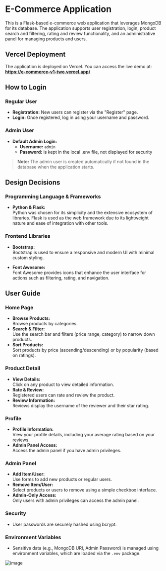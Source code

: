 # E-Commerce Application

This is a Flask-based e-commerce web application that leverages MongoDB for its database. The application supports user registration, login, product search and filtering, rating and review functionality, and an administrative panel for managing products and users.

## Vercel Deployment

The application is deployed on Vercel. You can access the live demo at:  
**https://e-commerce-v1-two.vercel.app/**

## How to Login

### Regular User

- **Registration:** New users can register via the "Register" page.
- **Login:** Once registered, log in using your username and password.

### Admin User

- **Default Admin Login:**
  - **Username:** `admin`
  - **Password:** is kept in the local .env file, not displayed for security

> **Note:** The admin user is created automatically if not found in the database when the application starts.

## Design Decisions

### Programming Language & Frameworks

- **Python & Flask:**  
  Python was chosen for its simplicity and the extensive ecosystem of libraries. Flask is used as the web framework due to its lightweight nature and ease of integration with other tools.

### Frontend Libraries

- **Bootstrap:**  
  Bootstrap is used to ensure a responsive and modern UI with minimal custom styling.

- **Font Awesome:**  
  Font Awesome provides icons that enhance the user interface for actions such as filtering, rating, and navigation.

## User Guide

### Home Page

- **Browse Products:**  
  Browse products by categories.
- **Search & Filter:**  
  Use the search bar and filters (price range, category) to narrow down products.
- **Sort Products:**  
  Sort products by price (ascending/descending) or by popularity (based on ratings).

### Product Detail

- **View Details:**  
  Click on any product to view detailed information.
- **Rate & Review:**  
  Registered users can rate and review the product.
- **Review Information:**  
  Reviews display the username of the reviewer and their star rating.

### Profile

- **Profile Information:**  
  View your profile details, including your average rating based on your reviews.
- **Admin Panel Access:**  
  Access the admin panel if you have admin privileges.

### Admin Panel

- **Add Item/User:**  
  Use forms to add new products or regular users.
- **Remove Item/User:**  
  Select products or users to remove using a simple checkbox interface.
- **Admin-Only Access:**  
  Only users with admin privileges can access the admin panel.

### Security

- User passwords are securely hashed using bcrypt.

### Environment Variables

- Sensitive data (e.g., MongoDB URI, Admin Password) is managed using environment variables, which are loaded via the `.env` package.

![image](https://github.com/user-attachments/assets/403e23ea-545b-4b44-be15-3dd03c36d0b5)




